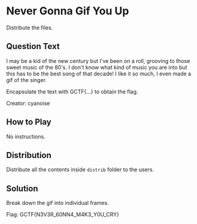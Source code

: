 # Never Gonna Gif You Up
Distribute the files.

## Question Text
I may be a kid of the new century but I've been on a roll, grooving to those sweet music of the 80's. I don't know what kind of music you are into but this has to be the best song of that decade! I like it so much, I even made a gif of the singer.

Encapsulate the text with GCTF{...} to obtain the flag.

Creator: cyanoise

## How to Play
No instructions.

## Distribution
Distribute all the contents inside `distrib` folder to the users.

## Solution
Break down the gif into individual frames.

Flag: GCTF{N3V3R_60NN4_M4K3_Y0U_CRY}
